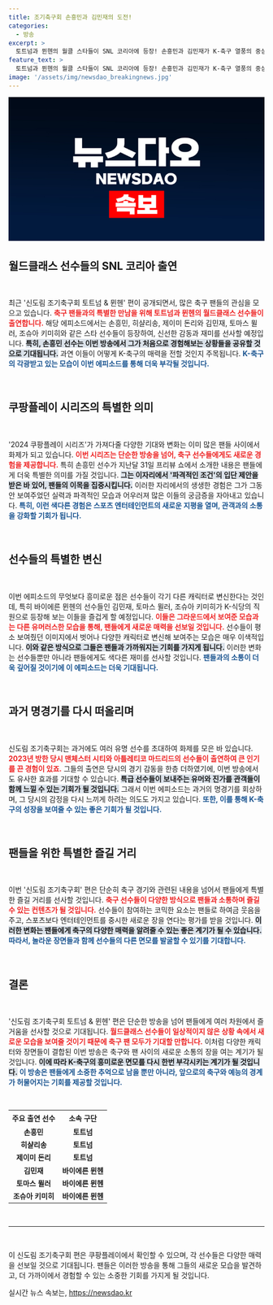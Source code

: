 ```yaml
---
title: 조기축구회 손흥민과 김민재의 도전!
categories:
  - 방송
excerpt: >
  토트넘과 뮌헨의 월클 스타들이 SNL 코리아에 등장! 손흥민과 김민재가 K-축구 열풍의 중심에서 펼치는 유쾌한 코믹 연기, 과연 그들의 빼어난 기량이 어떻게 생생하게 드러날까? 3일 오후 4시 공개!
feature_text: >
  토트넘과 뮌헨의 월클 스타들이 SNL 코리아에 등장! 손흥민과 김민재가 K-축구 열풍의 중심에서 펼치는 유쾌한 코믹 연기, 과연 그들의 빼어난 기량이 어떻게 생생하게 드러날까? 3일 오후 4시 공개!
image: '/assets/img/newsdao_breakingnews.jpg'
---
```


<p><img src="/assets/img/newsdao_breakingnews.jpg" alt="ontimetimes 속보" /></p>

<h2 data-ke-size="size26">월드클래스 선수들의 SNL 코리아 출연</h2>

<p data-ke-size="size16">&nbsp;</p>

<p>최근 '신도림 조기축구회 토트넘 &amp; 뮌헨' 편이 공개되면서, 많은 축구 팬들의 관심을 모으고 있습니다. <b><span style="color: #ee2323;">축구 팬들과의 특별한 만남을 위해 토트넘과 뮌헨의 월드클래스 선수들이 출연합니다.</span></b> 해당 에피소드에서는 손흥민, 히샬리송, 제이미 돈리와 김민재, 토마스 뮐러, 조슈아 키미히와 같은 스타 선수들이 등장하여, 신선한 감동과 재미를 선사할 예정입니다. <b><span style="background-color: #21538527;">특히, 손흥민 선수는 이번 방송에서 그가 처음으로 경험해보는 상황들을 공유할 것으로 기대됩니다.</span></b> 과연 이들이 어떻게 K-축구의 매력을 전할 것인지 주목됩니다. <b><span style="color: #1a5490;">K-축구의 각광받고 있는 모습이 이번 에피소드를 통해 더욱 부각될 것입니다.</span></b></p>

<p data-ke-size="size16">&nbsp;</p>

<h2 data-ke-size="size26">쿠팡플레이 시리즈의 특별한 의미</h2>

<p data-ke-size="size16">&nbsp;</p>

<p>'2024 쿠팡플레이 시리즈'가 가져다줄 다양한 기대와 변화는 이미 많은 팬들 사이에서 화제가 되고 있습니다. <b><span style="color: #ee2323;">이번 시리즈는 단순한 방송을 넘어, 축구 선수들에게도 새로운 경험을 제공합니다.</span></b> 특히 손흥민 선수가 지난달 31일 프리뷰 쇼에서 소개한 내용은 팬들에게 더욱 특별한 의미를 가질 것입니다. <b><span style="background-color: #21538527;">그는 이자리에서 '파격적인 조건'의 입단 제안을 받은 바 있어, 팬들의 이목을 집중시킵니다.</span></b> 이러한 자리에서의 생생한 경험은 그가 그동안 보여주었던 실력과 파격적인 모습과 어우러져 많은 이들의 궁금증을 자아내고 있습니다. <b><span style="color: #1a5490;">특히, 이런 색다른 경험은 스포츠 엔터테인먼트의 새로운 지평을 열며, 관객과의 소통을 강화할 기회가 됩니다.</span></b></p>

<p data-ke-size="size16">&nbsp;</p>

<h2 data-ke-size="size26">선수들의 특별한 변신</h2>

<p data-ke-size="size16">&nbsp;</p>

<p>이번 에피소드의 무엇보다 흥미로운 점은 선수들이 각기 다른 캐릭터로 변신한다는 것인데, 특히 바이에른 뮌헨의 선수들인 김민재, 토마스 뮐러, 조슈아 키미히가 K-식당의 직원으로 등장해 보는 이들을 즐겁게 할 예정입니다. <b><span style="color: #ee2323;">이들은 그라운드에서 보여준 모습과는 다른 유머러스한 모습을 통해, 팬들에게 새로운 매력을 선보일 것입니다.</span></b> 선수들이 평소 보여줬던 이미지에서 벗어나 다양한 캐릭터로 변신해 보여주는 모습은 매우 이색적입니다. <b><span style="background-color: #21538527;">이와 같은 방식으로 그들은 팬들과 가까워지는 기회를 가지게 됩니다.</span></b> 이러한 변화는 선수들뿐만 아니라 팬들에게도 색다른 재미를 선사할 것입니다. <b><span style="color: #1a5490;">팬들과의 소통이 더욱 깊어질 것이기에 이 에피소드는 더욱 기대됩니다.</span></b></p>

<p data-ke-size="size16">&nbsp;</p>

<h2 data-ke-size="size26">과거 명경기를 다시 떠올리며</h2>

<p data-ke-size="size16">&nbsp;</p>

<p>신도림 조기축구회는 과거에도 여러 유명 선수를 초대하여 화제를 모은 바 있습니다. <b><span style="color: #ee2323;">2023년 방한 당시 맨체스터 시티와 아틀레티코 마드리드의 선수들이 출연하여 큰 인기를 끈 경험이 있죠.</span></b> 그들의 출연은 당시의 경기 감동을 한층 더하였기에, 이번 방송에서도 유사한 효과를 기대할 수 있습니다. <b><span style="background-color: #21538527;">특급 선수들이 보내주는 유머와 진가를 관객들이 함께 느낄 수 있는 기회가 될 것입니다.</span></b> 그래서 이번 에피소드는 과거의 명경기를 회상하며, 그 당시의 감정을 다시 느끼게 하려는 의도도 가지고 있습니다. <b><span style="color: #1a5490;">또한, 이를 통해 K-축구의 성장을 보여줄 수 있는 좋은 기회가 될 것입니다.</span></b></p>

<p data-ke-size="size16">&nbsp;</p>

<h2 data-ke-size="size26">팬들을 위한 특별한 즐길 거리</h2>

<p data-ke-size="size16">&nbsp;</p>

<p>이번 '신도림 조기축구회' 편은 단순히 축구 경기와 관련된 내용을 넘어서 팬들에게 특별한 즐길 거리를 선사할 것입니다. <b><span style="color: #ee2323;">축구 선수들이 다양한 방식으로 팬들과 소통하며 즐길 수 있는 컨텐츠가 될 것입니다.</span></b> 선수들이 참여하는 코믹한 요소는 팬들로 하여금 웃음을 주고, 스포츠보다 엔터테인먼트를 중시한 새로운 장을 연다는 평가를 받을 것입니다. <b><span style="background-color: #21538527;">이러한 변화는 팬들에게 축구의 다양한 매력을 알려줄 수 있는 좋은 계기가 될 수 있습니다.</span></b> <b><span style="color: #1a5490;">따라서, 놀라운 장면들과 함께 선수들의 다른 면모를 발굴할 수 있기를 기대합니다.</span></b></p>

<p data-ke-size="size16">&nbsp;</p>

<h2 data-ke-size="size26">결론</h2>

<p data-ke-size="size16">&nbsp;</p>

<p>'신도림 조기축구회 토트넘 &amp; 뮌헨' 편은 단순한 방송을 넘어 팬들에게 여러 차원에서 즐거움을 선사할 것으로 기대됩니다. <b><span style="color: #ee2323;">월드클래스 선수들이 일상적이지 않은 상황 속에서 새로운 모습을 보여줄 것이기 때문에 축구 팬 모두가 기대할 만합니다.</span></b> 이처럼 다양한 캐릭터와 장면들이 결합된 이번 방송은 축구와 팬 사이의 새로운 소통의 장을 여는 계기가 될 것입니다. <b><span style="background-color: #21538527;">이에 따라 K-축구의 흥미로운 면모를 다시 한번 부각시키는 계기가 될 것입니다.</span></b> <b><span style="color: #1a5490;">이 방송은 팬들에게 소중한 추억으로 남을 뿐만 아니라, 앞으로의 축구와 예능의 경계가 허물어지는 기회를 제공할 것입니다.</span></b></p>

<p data-ke-size="size16">&nbsp;</p>

<table style="width: 100%; border-collapse: collapse;">
  <tr>
    <th style="text-align: center; height: 23px;">주요 출연 선수</th>
    <th style="text-align: center; height: 23px;">소속 구단</th>
  </tr>
  <tr>
    <td style="text-align: center; height: 17px;"><b>손흥민</b></td>
    <td style="text-align: center; height: 17px;"><b>토트넘</b></td>
  </tr>
  <tr>
    <td style="text-align: center; height: 17px;"><b>히샬리송</b></td>
    <td style="text-align: center; height: 17px;"><b>토트넘</b></td>
  </tr>
  <tr>
    <td style="text-align: center; height: 17px;"><b>제이미 돈리</b></td>
    <td style="text-align: center; height: 17px;"><b>토트넘</b></td>
  </tr>
  <tr>
    <td style="text-align: center; height: 17px;"><b>김민재</b></td>
    <td style="text-align: center; height: 17px;"><b>바이에른 뮌헨</b></td>
  </tr>
  <tr>
    <td style="text-align: center; height: 17px;"><b>토마스 뮐러</b></td>
    <td style="text-align: center; height: 17px;"><b>바이에른 뮌헨</b></td>
  </tr>
  <tr>
    <td style="text-align: center; height: 17px;"><b>조슈아 키미히</b></td>
    <td style="text-align: center; height: 17px;"><b>바이에른 뮌헨</b></td>
  </tr>
</table>

<p data-ke-size="size16">&nbsp;</p>

<hr />

<p data-ke-size="size16">&nbsp;</p>

<p>이 신도림 조기축구회 편은 쿠팡플레이에서 확인할 수 있으며, 각 선수들은 다양한 매력을 선보일 것으로 기대됩니다. 팬들은 이러한 방송을 통해 그들의 새로운 모습을 발견하고, 더 가까이에서 경험할 수 있는 소중한 기회를 가지게 될 것입니다.</p>
실시간 뉴스 속보는, <a href="https://newsdao.kr" rel="dofollow">https://newsdao.kr</a>


